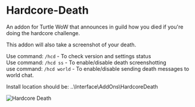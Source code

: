 # Hardcore-Death
An addon for Turtle WoW that announces in guild how you died if you're doing the hardcore challenge.

This addon will also take a screenshot of your death.

Use command: `/hcd` - To check version and settings status  
Use command: `/hcd ss` - To enable/disable death screenshotting  
use command: `/hcd world` - To enable/disable sending death messages to world chat.

Install location should be: ..\Interface\AddOns\HardcoreDeath

![Hardcore Death](https://github.com/Lexiebean/Hardcore-Death/raw/main/Preview.png)
